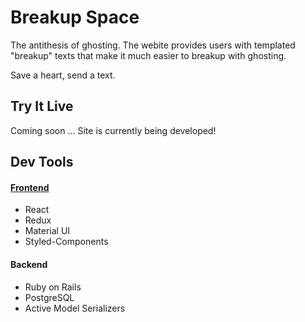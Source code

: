 # Breakup Space

The antithesis of ghosting. The webite provides users with templated "breakup" texts that make it much easier to breakup with ghosting.

Save a heart, send a text.

## Try It Live

Coming soon ... Site is currently being developed!

## Dev Tools

#### [Frontend](https://github.com/kevinpark07/BreakUp-Space-Frontend)

- React
- Redux
- Material UI
- Styled-Components

#### Backend

- Ruby on Rails
- PostgreSQL
- Active Model Serializers
